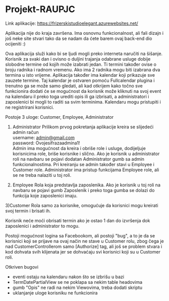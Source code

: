 # Projekt-RAUPJC

Link aplikacije: https://frizerskistudioelegant.azurewebsites.net/

Aplikacija nije do kraja završena. Ima osnovnu funkcionalnost, ali fali dizajn i još neke site stvari tako da se nadam da ćete barem ovaj back-end dio ocijeniti :)

Ova aplikacija služi kako bi se ljudi mogli preko interneta naručiti na šišanje. Korisnik za svaki dan i ovisno o duljini trajanja odabrane usluge dobije slobodne termine od kojih može izabrati jedan. Ti termini također ovise o broju radnika i radnom vremenu. Ako ima 2 radnika mogu biti izabrana dva termina u isto vrijeme. 
Aplikacija također ima kalendar koji prikazuje sve zauzete termine. Taj kalendar je ostvaren pomoću Fullcalendar plugina i trenutno ga se može samo gledati, ali kad otkrijem kako točno sve funkcionira dodati će se mogućnost da korisnik može kliknuti na svoj event na kalendaru il preko toga urediti opis ili ga izbrisati, a administratori i zaposlenici bi mogli to raditi sa svim terminima.
Kalendaru mogu pristupiti i ne registrirani korisnici.

Postoje 3 uloge: Customer, Employee, Administrator

1) Administrator
Prilikom prvog pokretanja aplikacije kreira se slijedeći admin račun</br>
username: admin@gmail.com</br>
password: Ovojesifrazaadmina1!</br>
Admin ima mogućnost da kreira i obriše role i usluge, dodijeljuje korisnicima role, briše korisnike i slično. 
Ako je korisnik u administrator roli na navbaru se pojavi dodatan Administrator gumb sa admin funkcionalnostima. 
Pri kreiranju se admin također stavi u Employee i Customer role.
Administrator ima pristup funkcijama Employee role, ali se ne treba nalaziti u toj roli. 

2) Employee
Rola koja predstavlja zaposlenika. Ako je korisnik u toj roli na navbaru se pojavi gumb Zaposlenik i preko toga gumba se dolazi do funkcija koje zaposlenici imaju. 

3)Customer
Rola samo za korisnike, omogućuje da korisnici mogu kreirati svoj termin i brisati ih. 

Korisnik neće moći obrisati termin ako je ostao 1 dan do izvršenja dok zaposlenici i administrator to mogu. 

Postoji mogućnost logina sa Facebookom, ali postoji "bug", a to je da se korisnici koji se prijave na ovaj način ne stave u Customer rolu, zbog čega je nad CustomerControllerom samo [Authorize] tag, ali još se problem stvara i kod dohvata svih klijenata jer se dohvaćaju svi korisnici koji su u Customer roli.

Otkriven bugovi
- eventi ostaju na kalendaru nakon što se izbrišu u bazi
- TermDatePartialView se ne poklapa sa nekim table headovima
- gumb "Opis" ne radi na nekim Viewovima, treba dodati skriptu
- uklanjanje uloge korisniku ne funkcionira
